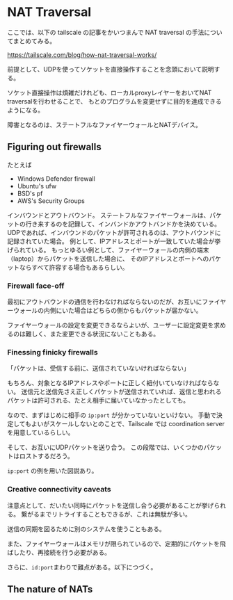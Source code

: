 # NAT Traversal

ここでは、以下の tailscale の記事をかいつまんで NAT traversal の手法についてまとめてみる。

https://tailscale.com/blog/how-nat-traversal-works/


前提として、UDPを使ってソケットを直接操作することを念頭において説明する。

ソケット直接操作は煩雑だけれども、ローカルproxyレイヤーをおいてNAT traversalを行わせることで、
もとのプログラムを変更せずに目的を達成できるようになる。


障害となるのは、ステートフルなファイヤーウォールとNATデバイス。


## Figuring out firewalls

たとえば

* Windows Defender firewall
* Ubuntu's ufw
* BSD's pf
* AWS's Security Groups

インバウンドとアウトバウンド。
ステートフルなファイヤーウォールは、パケットの行き来するのを記録して、インバンドかアウトバンドかを決めている。
UDPであれば、インバウンドのパケットが許可されるのは、アウトバウンドに記録されていた場合。
例として、IPアドレスとポートが一致していた場合が挙げられている。
もっとゆるい例として、ファイヤーウォールの内側の端末（laptop）からパケットを送信した場合に、
そのIPアドレスとポートへのパケットならすべて許容する場合もあるらしい。


### Firewall face-off

最初にアウトバウンドの通信を行わなければならないのだが、お互いにファイヤーウォールの内側にいた場合はどちらの側からもパケットが届かない。

ファイヤーウォールの設定を変更できるならよいが、ユーザーに設定変更を求めるのは難しく、また変更できる状況にないこともある。

### Finessing finicky firewalls

「パケットは、受信する前に、送信されていないければならない」

もちろん、対象となるIPアドレスやポートに正しく紐付いていなければならない。
送信元と送信先さえ正しくパケットが送信されていれば、返信と思われるパケットは許可される、たとえ相手に届いていなかったとしても。

なので、まずはじめに相手の `ip:port` が分かっていないといけない。
手動で決定してもよいがスケールしないとのことで、Tailscale では coordination server を用意しているらしい。

そして、お互いにUDPパケットを送り合う。
この段階では、いくつかのパケットはロストするだろう。

`ip:port` の例を用いた図説あり。


### Creative connectivity caveats

注意点として、だいたい同時にパケットを送信し合う必要があることが挙げられる。
繋がるまでリトライすることもできるが、これは無駄が多い。

送信の同期を図るために別のシステムを使うこともある。

また、ファイヤーウォールはメモリが限られているので、定期的にパケットを飛ばしたり、再接続を行う必要がある。

さらに、`id:port`まわりで難点がある。以下につづく。

## The nature of NATs



